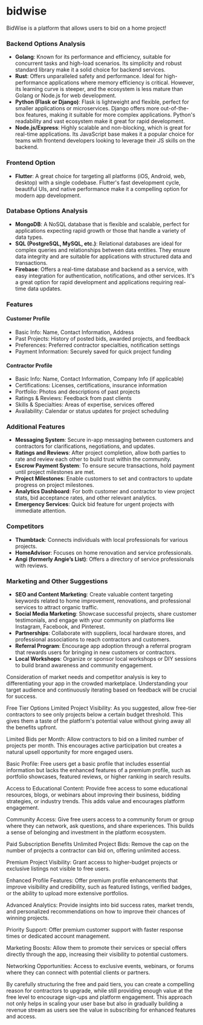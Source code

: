 # bidwise
BidWise is a platform that allows users to bid on a home project!


### Backend Options Analysis

- **Golang**: Known for its performance and efficiency, suitable for concurrent tasks and high-load scenarios. Its simplicity and robust standard library make it a solid choice for backend services.
- **Rust**: Offers unparalleled safety and performance. Ideal for high-performance applications where memory efficiency is critical. However, its learning curve is steeper, and the ecosystem is less mature than Golang or Node.js for web development.
- **Python (Flask or Django)**: Flask is lightweight and flexible, perfect for smaller applications or microservices. Django offers more out-of-the-box features, making it suitable for more complex applications. Python's readability and vast ecosystem make it great for rapid development.
- **Node.js/Express**: Highly scalable and non-blocking, which is great for real-time applications. Its JavaScript base makes it a popular choice for teams with frontend developers looking to leverage their JS skills on the backend.

### Frontend Option

- **Flutter**: A great choice for targeting all platforms (iOS, Android, web, desktop) with a single codebase. Flutter's fast development cycle, beautiful UIs, and native performance make it a compelling option for modern app development.

### Database Options Analysis

- **MongoDB**: A NoSQL database that is flexible and scalable, perfect for applications expecting rapid growth or those that handle a variety of data types.
- **SQL (PostgreSQL, MySQL, etc.)**: Relational databases are ideal for complex queries and relationships between data entities. They ensure data integrity and are suitable for applications with structured data and transactions.
- **Firebase**: Offers a real-time database and backend as a service, with easy integration for authentication, notifications, and other services. It's a great option for rapid development and applications requiring real-time data updates.

### Features

#### Customer Profile

- Basic Info: Name, Contact Information, Address
- Past Projects: History of posted bids, awarded projects, and feedback
- Preferences: Preferred contractor specialties, notification settings
- Payment Information: Securely saved for quick project funding

#### Contractor Profile

- Basic Info: Name, Contact Information, Company Info (if applicable)
- Certifications: Licenses, certifications, insurance information
- Portfolio: Photos and descriptions of past projects
- Ratings & Reviews: Feedback from past clients
- Skills & Specialties: Areas of expertise, services offered
- Availability: Calendar or status updates for project scheduling

### Additional Features

- **Messaging System**: Secure in-app messaging between customers and contractors for clarifications, negotiations, and updates.
- **Ratings and Reviews**: After project completion, allow both parties to rate and review each other to build trust within the community.
- **Escrow Payment System**: To ensure secure transactions, hold payment until project milestones are met.
- **Project Milestones**: Enable customers to set and contractors to update progress on project milestones.
- **Analytics Dashboard**: For both customer and contractor to view project stats, bid acceptance rates, and other relevant analytics.
- **Emergency Services**: Quick bid feature for urgent projects with immediate attention.

### Competitors

- **Thumbtack**: Connects individuals with local professionals for various projects.
- **HomeAdvisor**: Focuses on home renovation and service professionals.
- **Angi (formerly Angie’s List)**: Offers a directory of service professionals with reviews.

### Marketing and Other Suggestions

- **SEO and Content Marketing**: Create valuable content targeting keywords related to home improvement, renovations, and professional services to attract organic traffic.
- **Social Media Marketing**: Showcase successful projects, share customer testimonials, and engage with your community on platforms like Instagram, Facebook, and Pinterest.
- **Partnerships**: Collaborate with suppliers, local hardware stores, and professional associations to reach contractors and customers.
- **Referral Program**: Encourage app adoption through a referral program that rewards users for bringing in new customers or contractors.
- **Local Workshops**: Organize or sponsor local workshops or DIY sessions to build brand awareness and community engagement.

Consideration of market needs and competitor analysis is key to differentiating your app in the crowded marketplace. Understanding your target audience and continuously iterating based on feedback will be crucial for success.

Free Tier Options
Limited Project Visibility: As you suggested, allow free-tier contractors to see only projects below a certain budget threshold. This gives them a taste of the platform's potential value without giving away all the benefits upfront.

Limited Bids per Month: Allow contractors to bid on a limited number of projects per month. This encourages active participation but creates a natural upsell opportunity for more engaged users.

Basic Profile: Free users get a basic profile that includes essential information but lacks the enhanced features of a premium profile, such as portfolio showcases, featured reviews, or higher ranking in search results.

Access to Educational Content: Provide free access to some educational resources, blogs, or webinars about improving their business, bidding strategies, or industry trends. This adds value and encourages platform engagement.

Community Access: Give free users access to a community forum or group where they can network, ask questions, and share experiences. This builds a sense of belonging and investment in the platform ecosystem.

Paid Subscription Benefits
Unlimited Project Bids: Remove the cap on the number of projects a contractor can bid on, offering unlimited access.

Premium Project Visibility: Grant access to higher-budget projects or exclusive listings not visible to free users.

Enhanced Profile Features: Offer premium profile enhancements that improve visibility and credibility, such as featured listings, verified badges, or the ability to upload more extensive portfolios.

Advanced Analytics: Provide insights into bid success rates, market trends, and personalized recommendations on how to improve their chances of winning projects.

Priority Support: Offer premium customer support with faster response times or dedicated account management.

Marketing Boosts: Allow them to promote their services or special offers directly through the app, increasing their visibility to potential customers.

Networking Opportunities: Access to exclusive events, webinars, or forums where they can connect with potential clients or partners.

By carefully structuring the free and paid tiers, you can create a compelling reason for contractors to upgrade, while still providing enough value at the free level to encourage sign-ups and platform engagement. This approach not only helps in scaling your user base but also in gradually building a revenue stream as users see the value in subscribing for enhanced features and access.
